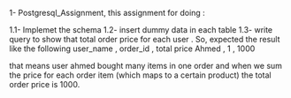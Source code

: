 1- Postgresql_Assignment, this assignment for doing :

   1.1- Implemet the schema 
   1.2- insert dummy data in each table
   1.3- write query to show that total order price for each user . So, expected the result like the following
        user_name , order_id , total price
        Ahmed     , 1        , 1000
  
that means user ahmed bought many items in one order and when we sum the price for each order item (which maps to a certain product) the total order price is 1000.
